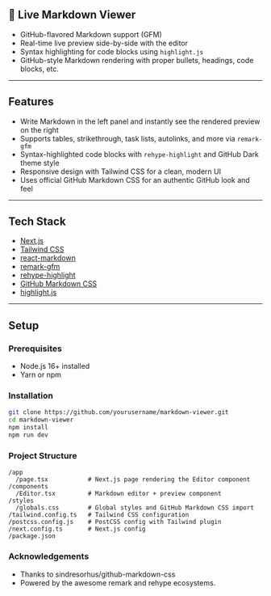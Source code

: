 ## 📝 Live Markdown Viewer

- GitHub-flavored Markdown support (GFM)
- Real-time live preview side-by-side with the editor
- Syntax highlighting for code blocks using `highlight.js`
- GitHub-style Markdown rendering with proper bullets, headings, code blocks, etc.

---

## Features

- Write Markdown in the left panel and instantly see the rendered preview on the right
- Supports tables, strikethrough, task lists, autolinks, and more via `remark-gfm`
- Syntax-highlighted code blocks with `rehype-highlight` and GitHub Dark theme style
- Responsive design with Tailwind CSS for a clean, modern UI
- Uses official GitHub Markdown CSS for an authentic GitHub look and feel

---

## Tech Stack

- [Next.js](https://nextjs.org/)
- [Tailwind CSS](https://tailwindcss.com/)
- [react-markdown](https://github.com/remarkjs/react-markdown)
- [remark-gfm](https://github.com/remarkjs/remark-gfm)
- [rehype-highlight](https://github.com/rehypejs/rehype-highlight)
- [GitHub Markdown CSS](https://github.com/sindresorhus/github-markdown-css)
- [highlight.js](https://highlightjs.org/)

---

## Setup

### Prerequisites

- Node.js 16+ installed
- Yarn or npm

### Installation

```bash
git clone https://github.com/yourusername/markdown-viewer.git
cd markdown-viewer
npm install
npm run dev
```

### Project Structure
```
/app
  /page.tsx           # Next.js page rendering the Editor component
/components
  /Editor.tsx         # Markdown editor + preview component
/styles
  /globals.css        # Global styles and GitHub Markdown CSS import
/tailwind.config.ts   # Tailwind CSS configuration
/postcss.config.js    # PostCSS config with Tailwind plugin
/next.config.ts       # Next.js config
/package.json
```

### Acknowledgements

- Thanks to sindresorhus/github-markdown-css
- Powered by the awesome remark and rehype ecosystems.
